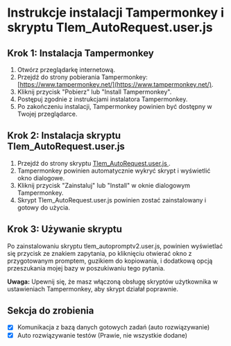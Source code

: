 # Instrukcje instalacji Tampermonkey i skryptu Tlem_AutoRequest.user.js

## Krok 1: Instalacja Tampermonkey

1. Otwórz przeglądarkę internetową.
2. Przejdź do strony pobierania Tampermonkey: [https://www.tampermonkey.net/](https://www.tampermonkey.net/).
3. Kliknij przycisk "Pobierz" lub "Install Tampermonkey".
4. Postępuj zgodnie z instrukcjami instalatora Tampermonkey.
5. Po zakończeniu instalacji, Tampermonkey powinien być dostępny w Twojej przeglądarce.

## Krok 2: Instalacja skryptu Tlem_AutoRequest.user.js

1. Przejdź do strony skryptu [Tlem_AutoRequest.user.js ](https://raw.githubusercontent.com/Rutra09/tlem_autorequest/main/Tlem_AutoRequest.user.js).
2. Tampermonkey powinien automatycznie wykryć skrypt i wyświetlić okno dialogowe.
3. Kliknij przycisk "Zainstaluj" lub "Install" w oknie dialogowym Tampermonkey.
4. Skrypt Tlem_AutoRequest.user.js powinien zostać zainstalowany i gotowy do użycia.

## Krok 3: Używanie skryptu

Po zainstalowaniu skryptu tlem_autopromptv2.user.js, powinien wyświetlać się przycisk ze znakiem zapytania, po kliknięciu otwierać okno z przygotowanym promptem, guzikiem do kopiowania, i dodatkową opcją przeszukania mojej bazy w poszukiwaniu tego pytania.



**Uwaga:** Upewnij się, że masz włączoną obsługę skryptów użytkownika w ustawieniach Tampermonkey, aby skrypt działał poprawnie.



## Sekcja do zrobienia

- [x] Komunikacja z bazą danych gotowych zadań (auto rozwiązywanie)
- [x] Auto rozwiązywanie testów (Prawie, nie wszystkie dodane)